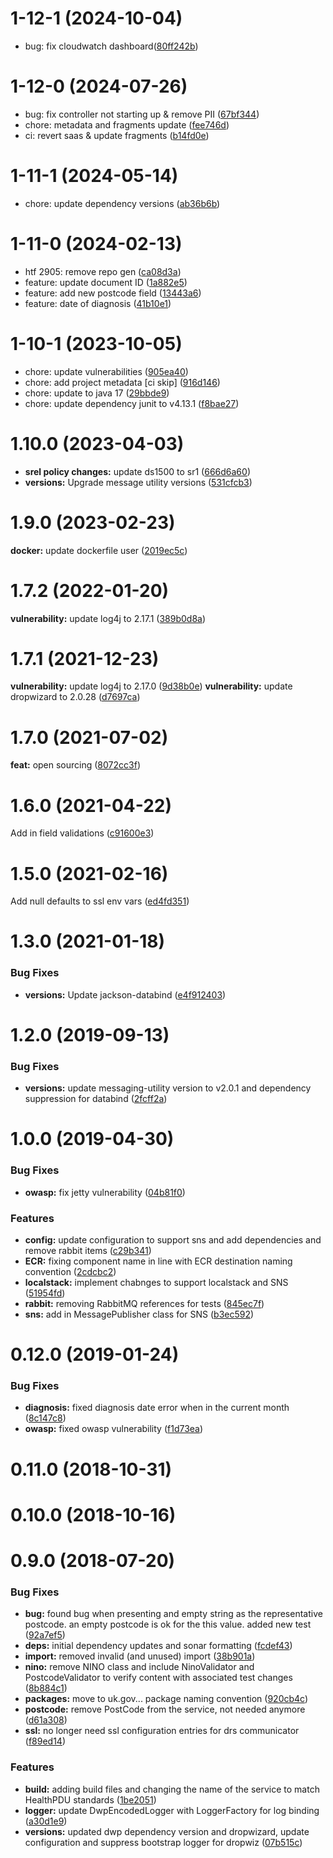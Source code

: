 <a name="1-12-1"></a>
# 1-12-1 (2024-10-04)
* bug: fix cloudwatch dashboard([80ff242b](https://gitlab.com/dwp/health/ds1500/components/ms-ds1500-controller/-/commit/80ff242bfdef28bcdf824eb34e6e00ced15dedab))


<a name="1-12-0"></a>
# 1-12-0 (2024-07-26)

* bug: fix controller not starting up & remove PII ([67bf344](https://gitlab.com/dwp/health/ds1500/components/ms-ds1500-controller/-/commit/67bf344))
* chore: metadata and fragments update ([fee746d](https://gitlab.com/dwp/health/ds1500/components/ms-ds1500-controller/-/commit/fee746d))
* ci: revert saas & update fragments ([b14fd0e](https://gitlab.com/dwp/health/ds1500/components/ms-ds1500-controller/-/commit/b14fd0e))


<a name="1-11-1"></a>
# 1-11-1 (2024-05-14)

* chore: update dependency versions ([ab36b6b](https://gitlab.com/dwp/health/ds1500/components/ms-ds1500-controller/-/commit/ab36b6b))

<a name="1-11-0"></a>
# 1-11-0 (2024-02-13)

* htf 2905: remove repo gen ([ca08d3a](https://gitlab.com/dwp/health/ds1500/components/ms-ds1500-controller/-/commit/ca08d3a))
* feature: update document ID ([1a882e5](https://gitlab.com/dwp/health/ds1500/components/ms-ds1500-controller/-/commit/1a882e5))
* feature: add new postcode field ([13443a6](https://gitlab.com/dwp/health/ds1500/components/ms-ds1500-controller/-/commit/13443a6))
* feature: date of diagnosis ([41b10e1](https://gitlab.com/dwp/health/ds1500/components/ms-ds1500-controller/-/commit/41b10e1))

<a name="1-10-1"></a>
# 1-10-1 (2023-10-05)

* chore: update vulnerabilities ([905ea40](https://gitlab.com/dwp/health/ds1500/components/ms-ds1500-controller/-/commit/905ea40))
* chore: add project metadata [ci skip] ([916d146](https://gitlab.com/dwp/health/ds1500/components/ms-ds1500-controller/-/commit/916d146))
* chore: update to java 17 ([29bbde9](https://gitlab.com/dwp/health/ds1500/components/ms-ds1500-controller/-/commit/29bbde9))
* chore: update dependency junit to v4.13.1 ([f8bae27](https://gitlab.com/dwp/health/ds1500/components/ms-ds1500-controller/-/commit/f8bae27))

<a name="1.10.0"></a>
# 1.10.0 (2023-04-03)

* **srel policy changes:** update ds1500 to sr1 ([666d6a60](https://gitlab.com/dwp/health/ds1500/components/ms-ds1500-controller/commit/666d6a60/))
* **versions:** Upgrade message utility versions ([531cfcb3](https://gitlab.com/dwp/health/ds1500/components/ms-ds1500-controller/commit/531cfcb3/))

<a name="1.9.0"></a>
# 1.9.0 (2023-02-23)

**docker:** update dockerfile user ([2019ec5c](https://gitlab.com/dwp/health/ds1500/components/ms-ds1500-controller/commit/2019ec5c/))

<a name="1.7.2"></a>
# 1.7.2 (2022-01-20)

**vulnerability:** update log4j to 2.17.1 ([389b0d8a](https://gitlab.com/dwp/health/ds1500/components/ms-ds1500-controller/commit/389b0d8a/))


<a name="1.7.1"></a>
# 1.7.1 (2021-12-23)

**vulnerability:** update log4j to 2.17.0 ([9d38b0e](https://gitlab.com/dwp/health/ds1500/components/ms-ds1500-controller/commit/9d38b0e/))
**vulnerability:** update dropwizard to 2.0.28 ([d7697ca](https://gitlab.com/dwp/health/ds1500/components/ms-ds1500-controller/commit/d7697ca/)) 

<a name="1.7.0"></a>
# 1.7.0 (2021-07-02)

**feat:** open sourcing ([8072cc3f](https://gitlab.com/dwp/health/ds1500/components/ms-ds1500-controller/commit/8072cc3f/)) 

<a name="1.6.0"></a>
# 1.6.0 (2021-04-22)

Add in field validations ([c91600e3](https://gitlab.com/dwp/health/ds1500/components/ms-ds1500-controller/commit/c91600e3/)) 

<a name="1.5.0"></a>
# 1.5.0 (2021-02-16)

Add null defaults to ssl env vars ([ed4fd351](https://gitlab.com/dwp/health/ds1500/components/ms-ds1500-controller/commit/ed4fd351/)) 

<a name="1.3.0"></a>
# 1.3.0 (2021-01-18)

### Bug Fixes

* **versions:** Update jackson-databind ([e4f912403](https://gitlab.com/dwp/health/ds1500/components/ms-ds1500-controller/commit/e4f912403/))

<a name="1.2.0"></a>
# 1.2.0 (2019-09-13)

### Bug Fixes

* **versions:** update messaging-utility version to v2.0.1 and dependency suppression for databind ([2fcff2a](https://gitlab.com/dwp/SecureComms/ds1500-controller/commit/2fcff2a))


<a name="1.0.0"></a>
# 1.0.0 (2019-04-30)


### Bug Fixes

* **owasp:** fix jetty vulnerability ([04b81f0](https://gitlab.com/dwp/SecureComms/ds1500-controller/commit/04b81f0))


### Features

* **config:** update configuration to support sns and add dependencies and remove rabbit items ([c29b341](https://gitlab.com/dwp/SecureComms/ds1500-controller/commit/c29b341))
* **ECR:** fixing component name in line with ECR destination naming convention ([2cdcbc2](https://gitlab.com/dwp/SecureComms/ds1500-controller/commit/2cdcbc2))
* **localstack:** implement chabnges to support localstack and SNS ([51954fd](https://gitlab.com/dwp/SecureComms/ds1500-controller/commit/51954fd))
* **rabbit:** removing RabbitMQ references for tests ([845ec7f](https://gitlab.com/dwp/SecureComms/ds1500-controller/commit/845ec7f))
* **sns:** add in MessagePublisher class for SNS ([b3ec592](https://gitlab.com/dwp/SecureComms/ds1500-controller/commit/b3ec592))



<a name="0.12.0"></a>
# 0.12.0 (2019-01-24)


### Bug Fixes

* **diagnosis:** fixed diagnosis date error when in the current month ([8c147c8](https://gitlab.com/dwp/SecureComms/ds1500-controller/commit/8c147c8))
* **owasp:** fixed owasp vulnerability ([f1d73ea](https://gitlab.com/dwp/SecureComms/ds1500-controller/commit/f1d73ea))



<a name="0.11.0"></a>
# 0.11.0 (2018-10-31)



<a name="0.10.0"></a>
# 0.10.0 (2018-10-16)



<a name="0.9.0"></a>
# 0.9.0 (2018-07-20)


### Bug Fixes

* **bug:** found bug when presenting and empty string as the representative postcode.  an empty postcode is ok for the this value.  added new test ([92a7ef5](https://gitlab.com/dwp/SecureComms/ds1500-controller/commit/92a7ef5))
* **deps:** initial dependency updates and sonar formatting ([fcdef43](https://gitlab.com/dwp/SecureComms/ds1500-controller/commit/fcdef43))
* **import:** removed invalid (and unused) import ([38b901a](https://gitlab.com/dwp/SecureComms/ds1500-controller/commit/38b901a))
* **nino:** remove NINO class and include NinoValidator and PostcodeValidator to verify content with associated test changes ([8b884c1](https://gitlab.com/dwp/SecureComms/ds1500-controller/commit/8b884c1))
* **packages:** move to uk.gov... package naming convention ([920cb4c](https://gitlab.com/dwp/SecureComms/ds1500-controller/commit/920cb4c))
* **postcode:** remove PostCode from the service, not needed anymore ([d61a308](https://gitlab.com/dwp/SecureComms/ds1500-controller/commit/d61a308))
* **ssl:** no longer need ssl configuration entries for drs communicator ([f89ed14](https://gitlab.com/dwp/SecureComms/ds1500-controller/commit/f89ed14))


### Features

* **build:** adding build files and changing the name of the service to match HealthPDU standards ([1be2051](https://gitlab.com/dwp/SecureComms/ds1500-controller/commit/1be2051))
* **logger:** update DwpEncodedLogger with LoggerFactory for log binding ([a30d1e9](https://gitlab.com/dwp/SecureComms/ds1500-controller/commit/a30d1e9))
* **versions:** updated dwp dependency version and dropwizard, update configuration and suppress bootstrap logger for dropwiz ([07b515c](https://gitlab.com/dwp/SecureComms/ds1500-controller/commit/07b515c))
